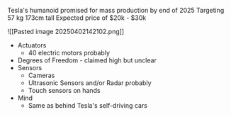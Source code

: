 Tesla's humanoid promised for mass production by end of 2025
Targeting 57 kg
173cm tall
Expected price of $20k - $30k

![[Pasted image 20250402142102.png]]

- Actuators
	- 40 electric motors probably
- Degrees of Freedom - claimed high but unclear
- Sensors
	- Cameras
	- Ultrasonic Sensors and/or Radar probably
	- Touch sensors on hands
- Mind
	- Same as behind Tesla's self-driving cars
